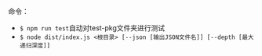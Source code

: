 命令：
* `$ npm run test`自动对test-pkg文件夹进行测试
* `$ node dist/index.js <根目录> [--json [输出JSON文件名]] [--depth [最大递归深度]]`